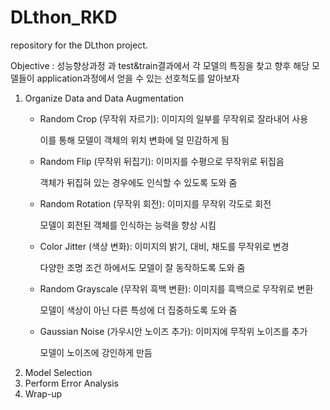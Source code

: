 # DLthon_RKD
repository for the DLthon project.

Objective : 성능향상과정 과 test&train결과에서 각 모델의 특징을 찾고 향후 해당 모델들이 application과정에서 얻을 수 있는 선호척도를 알아보자

1. Organize Data and Data Augmentation
   - Random Crop (무작위 자르기): 이미지의 일부를 무작위로 잘라내어 사용
     
     이를 통해 모델이 객체의 위치 변화에 덜 민감하게 됨
   - Random Flip (무작위 뒤집기): 이미지를 수평으로 무작위로 뒤집음
     
     객체가 뒤집혀 있는 경우에도 인식할 수 있도록 도와 줌
   - Random Rotation (무작위 회전): 이미지를 무작위 각도로 회전
     
     모델이 회전된 객체를 인식하는 능력을 향상 시킴
   - Color Jitter (색상 변화): 이미지의 밝기, 대비, 채도를 무작위로 변경
     
     다양한 조명 조건 하에서도 모델이 잘 동작하도록 도와 줌
   - Random Grayscale (무작위 흑백 변환): 이미지를 흑백으로 무작위로 변환
     
     모델이 색상이 아닌 다른 특성에 더 집중하도록 도와 줌
   - Gaussian Noise (가우시안 노이즈 추가): 이미지에 무작위 노이즈를 추가
     
     모델이 노이즈에 강인하게 만듬
3. Model Selection
4. Perform Error Analysis
5. Wrap-up
